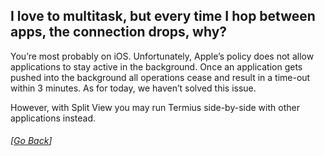 ## I love to multitask, but every time I hop between apps, the connection drops, why?

You’re most probably on iOS. Unfortunately, Apple’s policy does not allow applications to stay active in the background. Once an application gets pushed into the background all operations cease and result in a time-out within 3 minutes. As for today, we haven’t solved this issue.

However, with Split View you may run Termius side-by-side with other applications instead.

###### [[Go Back](README.md)]
